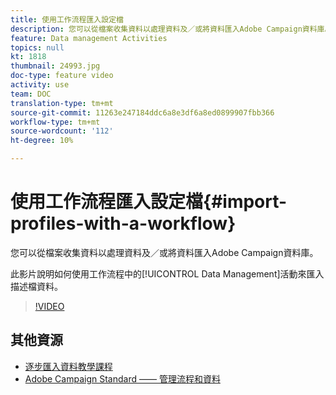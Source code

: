 ```yaml
---
title: 使用工作流程匯入設定檔
description: 您可以從檔案收集資料以處理資料及／或將資料匯入Adobe Campaign資料庫。 此影片說明如何使用工作流程匯入描述檔資料。
feature: Data management Activities
topics: null
kt: 1818
thumbnail: 24993.jpg
doc-type: feature video
activity: use
team: DOC
translation-type: tm+mt
source-git-commit: 11263e247184ddc6a8e3df6a8ed0899907fbb366
workflow-type: tm+mt
source-wordcount: '112'
ht-degree: 10%

---
```



# 使用工作流程匯入設定檔{#import-profiles-with-a-workflow}

您可以從檔案收集資料以處理資料及／或將資料匯入Adobe Campaign資料庫。

此影片說明如何使用工作流程中的[!UICONTROL Data Management]活動來匯入描述檔資料。

>[!VIDEO](https://video.tv.adobe.com/v/24993?quality=12)

## 其他資源

* [逐步匯入資料教學課程](https://docs.adobe.com/content/help/en/campaign-standard/using/managing-processes-and-data/workflow-general-operation/importing-data.html#example--import-workflow-template)
* [Adobe Campaign Standard —— 管理流程和資料](https://docs.adobe.com/content/help/en/campaign-standard/using/managing-processes-and-data/about-workflows-and-data-management/discovering-workflows.html)
